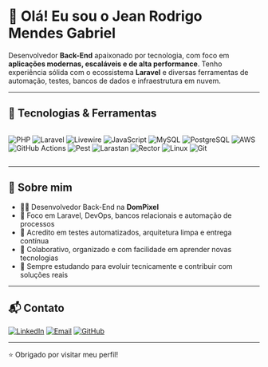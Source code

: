 # 👋 Olá! Eu sou o Jean Rodrigo Mendes Gabriel

Desenvolvedor **Back-End** apaixonado por tecnologia, com foco em **aplicações modernas, escaláveis e de alta performance**. Tenho experiência sólida com o ecossistema **Laravel** e diversas ferramentas de automação, testes, bancos de dados e infraestrutura em nuvem.

---

## 🚀 Tecnologias & Ferramentas

<div style="display: flex; flex-wrap: wrap; gap: 10px">
  
![PHP](https://img.shields.io/badge/PHP-777BB4?style=for-the-badge&logo=php&logoColor=white)
![Laravel](https://img.shields.io/badge/Laravel-E74430?style=for-the-badge&logo=laravel&logoColor=white)
![Livewire](https://img.shields.io/badge/Livewire-4E5D94?style=for-the-badge)
![JavaScript](https://img.shields.io/badge/JavaScript-F7DF1E?style=for-the-badge&logo=javascript&logoColor=black)
![MySQL](https://img.shields.io/badge/MySQL-005E87?style=for-the-badge&logo=mysql&logoColor=white)
![PostgreSQL](https://img.shields.io/badge/PostgreSQL-336791?style=for-the-badge&logo=postgresql&logoColor=white)
![AWS](https://img.shields.io/badge/AWS-FF9900?style=for-the-badge&logo=amazonaws&logoColor=white)
![GitHub Actions](https://img.shields.io/badge/GitHub%20Actions-2088FF?style=for-the-badge&logo=githubactions&logoColor=white)
![Pest](https://img.shields.io/badge/Pest-800020?style=for-the-badge)
![Larastan](https://img.shields.io/badge/Larastan-5D5FEF?style=for-the-badge)
![Rector](https://img.shields.io/badge/Rector-4D4D4D?style=for-the-badge)
![Linux](https://img.shields.io/badge/Linux-FCC624?style=for-the-badge&logo=linux&logoColor=black)
![Git](https://img.shields.io/badge/Git-F05032?style=for-the-badge&logo=git&logoColor=white)

</div>

---

## 🧠 Sobre mim

- 👨‍💻 Desenvolvedor Back-End na **DomPixel**
- 🧰 Foco em Laravel, DevOps, bancos relacionais e automação de processos
- 🧪 Acredito em testes automatizados, arquitetura limpa e entrega contínua
- 🤝 Colaborativo, organizado e com facilidade em aprender novas tecnologias
- 🌱 Sempre estudando para evoluir tecnicamente e contribuir com soluções reais

---

## 📬 Contato

[![LinkedIn](https://img.shields.io/badge/LinkedIn-Jean%20Rodrigo-0077B5?style=for-the-badge&logo=linkedin&logoColor=white)](https://www.linkedin.com/in/jean-rodrigo-mendes-gabriel/)
[![Email](https://img.shields.io/badge/E--mail-jeanrodrigo30@gmail.com-D14836?style=for-the-badge&logo=gmail&logoColor=white)](mailto:jeanrodrigo30@gmail.com)
[![GitHub](https://img.shields.io/badge/GitHub-jrmg55555-181717?style=for-the-badge&logo=github&logoColor=white)](https://github.com/jrmg55555)

---

⭐ Obrigado por visitar meu perfil!
